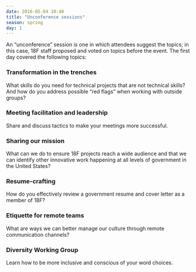 ```yaml
---
date: 2016-05-04 10:40
title: "Unconference sessions"
season: spring
day: 1
---
```

An “unconference” session is one in which attendees suggest the topics; in this case, 18F staff proposed and voted on topics before the event. The first day covered the following topics:

### Transformation in the trenches

What skills do you need for technical projects that are not technical skills? And how do you address possible “red flags” when working with outside groups?

### Meeting facilitation and leadership

Share and discuss tactics to make your meetings more successful.

### Sharing our mission

What can we do to ensure 18F projects reach a wide audience and that we can identify other innovative work happening at all levels of government in the United States?

### Resume-crafting

How do you effectively review a government resume and cover letter as a member of 18F?

### Etiquette for remote teams

What are ways we can better manage our culture through remote communication channels?

### Diversity Working Group

Learn how to be more inclusive and conscious of your word choices. 
